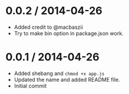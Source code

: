 0.0.2 / 2014-04-26
==================
 * Added credit to @macbaszii
 * Try to make bin option in package.json work.

0.0.1 / 2014-04-26
==================

 * Added shebang and `chmod +x app.js`
 * Updated the name and added README file.
 * Initial commit
